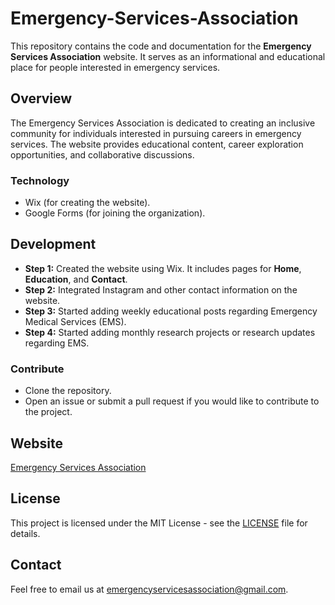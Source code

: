 # Emergency-Services-Association
This repository contains the code and documentation for the **Emergency Services Association** website. It serves as an informational and educational place for people interested in emergency services.

## Overview
The Emergency Services Association is dedicated to creating an inclusive community for individuals interested in pursuing careers in emergency services. The website provides educational content, career exploration opportunities, and collaborative discussions.

### Technology
- Wix (for creating the website).
- Google Forms (for joining the organization).

## Development
- **Step 1:** Created the website using Wix. It includes pages for **Home**, **Education**, and **Contact**.
- **Step 2:** Integrated Instagram and other contact information on the website.
- **Step 3:** Started adding weekly educational posts regarding Emergency Medical Services (EMS).
- **Step 4:** Started adding monthly research projects or research updates regarding EMS.

### Contribute
- Clone the repository.
- Open an issue or submit a pull request if you would like to contribute to the project.

## Website
[Emergency Services Association](https://www.emergencyservicesassociation.org/)

## License
This project is licensed under the MIT License - see the [LICENSE](LICENSE) file for details.

## Contact
Feel free to email us at [emergencyservicesassociation@gmail.com](mailto:emergencyservicesassociation@gmail.com).

